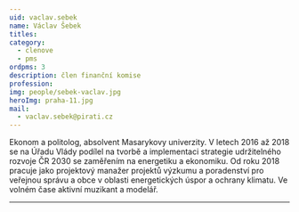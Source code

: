 ```yaml
---
uid: vaclav.sebek
name: Václav Šebek
titles:
category:
  - clenove
  - pms
ordpms: 3
description: člen finanční komise 
profession: 
img: people/sebek-vaclav.jpg
heroImg: praha-11.jpg
mail:
  - vaclav.sebek@pirati.cz
---
```

Ekonom a politolog, absolvent Masarykovy univerzity. V letech 2016 až 2018 se na Úřadu Vlády podílel na tvorbě a implementaci strategie udržitelného rozvoje ČR 2030 se zaměřením na energetiku a ekonomiku. Od roku 2018 pracuje jako projektový manažer projektů výzkumu a poradenství pro veřejnou správu a obce v oblasti energetických úspor a ochrany klimatu. Ve volném čase aktivní muzikant a modelář.

---
